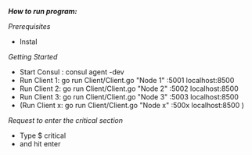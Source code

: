 **_How to run program:_**

*Prerequisites*
- Instal

*Getting Started*
- Start Consul :
    consul agent -dev
- Run Client 1:
    go run Client/Client.go "Node 1" :5001 localhost:8500
- Run Client 2:
    go run Client/Client.go "Node 2" :5002 localhost:8500
- Run Client 3:
    go run Client/Client.go "Node 3" :5003 localhost:8500
- (Run Client x: go run Client/Client.go "Node x" :500x localhost:8500 )

*Request to enter the critical section*
- Type
    $ critical
- and hit enter 
  
